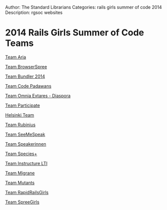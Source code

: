 Author: The Standard Librarians
Categories: rails girls summer of code 2014
Description: rgsoc websites

# 2014 Rails Girls Summer of Code Teams

[Team Aria](http://ariateam.tumblr.com/)

[Team BrowserSpree](http://browserspree.tumblr.com/)

[Team Bundler 2014]()

[Team Code Padawans](http://code-padawans.de/)

[Team Omnia Extares - Diaspora](http://omniaextares.blogspot.com/search?view=magazine)

[Team Participate]()

[Helsinki Team](http://rghelsinki2014.tumblr.com/)

[Team Rubinius](http://teamrubiniusrgsoc14.blogspot.in/)

[Team SeeMeSpeak]()

[Team Speakerinnen](https://speakerinnen.wordpress.com/)

[Team Species+](http://kamcoding.wordpress.com/about/)

[Team Instructure LTI](http://chirailssoc.tumblr.com/)

[Team Migrane](http://www.migraine.io/)

[Team Mutants](http://rgsocteammutants.wordpress.com/)

[Team RapidRailsGirls](http://rapidrailsgirls.weebly.com/about.html)

[Team SpreeGirls](http://spree-girls.ghost.io/)







